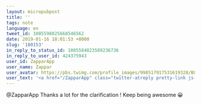 ```yaml
---
layout: micropubpost
title: ''
tags: note
language: en
tweet_id: 1085598025668546562
date: 2019-01-16 18:01:53 +0000
slug: '180153'
in_reply_to_status_id: 1085584823589236736
in_reply_to_user_id: 424375943
user_id: ZapparApp
user_name: Zappar
user_avatar: https://pbs.twimg.com/profile_images/998517917531619328/B80Uvve6.jpg
user_text: '<a href="/ZapparApp" class="twitter-atreply pretty-link js-nav" dir="ltr" data-mentioned-user-id="424375943"><s>@</s><b>ZapparApp</b></a> Hey ! Is there a tutorial for unity integration anywhere ?'
---
```

@ZapparApp Thanks a lot for the clarification ! Keep being awesome 😀
